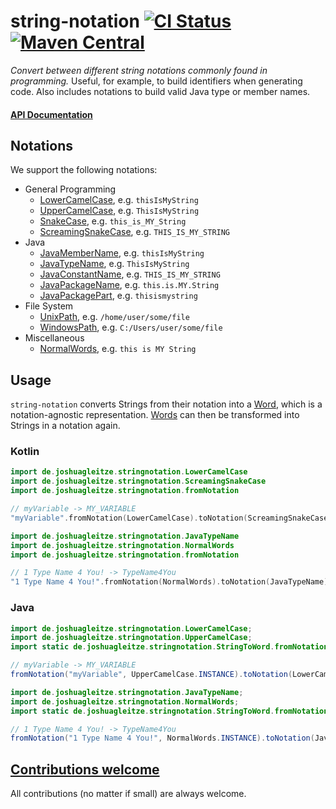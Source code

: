 # string-notation [![CI Status](https://github.com/jGleitz/string-notation/workflows/CI/badge.svg)](https://github.com/jGleitz/string-notation/actions) [![Maven Central](https://maven-badges.herokuapp.com/maven-central/de.joshuagleitze/string-notation/badge.svg)](https://maven-badges.herokuapp.com/maven-central/de.joshuagleitze/string-notation)
_Convert between different string notations commonly found in programming._
Useful, for example, to build identifiers when generating code.
Also includes notations to build valid Java type or member names. 

#### [API Documentation](https://jgleitz.github.io/string-notation/string-notation/de.joshuagleitze.stringnotation/)

## Notations
We support the following notations:

 * General Programming
    * [LowerCamelCase](https://jgleitz.github.io/string-notation/string-notation/de.joshuagleitze.stringnotation/-lower-camel-case/), e.g. `thisIsMyString`
    * [UpperCamelCase](https://jgleitz.github.io/string-notation/string-notation/de.joshuagleitze.stringnotation/-upper-camel-case/), e.g. `ThisIsMyString`
    * [SnakeCase](https://jgleitz.github.io/string-notation/string-notation/de.joshuagleitze.stringnotation/-snake-case/), e.g. `this_is_MY_String`
    * [ScreamingSnakeCase](https://jgleitz.github.io/string-notation/string-notation/de.joshuagleitze.stringnotation/-screaming-snake-case/), e.g. `THIS_IS_MY_STRING`
 * Java
   * [JavaMemberName](https://jgleitz.github.io/string-notation/string-notation/de.joshuagleitze.stringnotation/-java-member-name/), e.g. `thisIsMyString`
   * [JavaTypeName](https://jgleitz.github.io/string-notation/string-notation/de.joshuagleitze.stringnotation/-java-type-name/), e.g. `ThisIsMyString`
   * [JavaConstantName](https://jgleitz.github.io/string-notation/string-notation/de.joshuagleitze.stringnotation/-java-constant-name/), e.g. `THIS_IS_MY_STRING`
   * [JavaPackageName](https://jgleitz.github.io/string-notation/string-notation/de.joshuagleitze.stringnotation/-java-package-name/), e.g. `this.is.MY.String`
   * [JavaPackagePart](https://jgleitz.github.io/string-notation/string-notation/de.joshuagleitze.stringnotation/-java-package-part/), e.g. `thisismystring`
 * File System
   * [UnixPath](https://jgleitz.github.io/string-notation/string-notation/de.joshuagleitze.stringnotation/-unix-path/), e.g. `/home/user/some/file`
   * [WindowsPath](https://jgleitz.github.io/string-notation/string-notation/de.joshuagleitze.stringnotation/-windows-path/), e.g. `C:/Users/user/some/file`
 * Miscellaneous    
    * [NormalWords](https://jgleitz.github.io/string-notation/string-notation/de.joshuagleitze.stringnotation/-normal-words/), e.g. `this is MY String`

## Usage
`string-notation` converts Strings from their notation into a [Word](https://jgleitz.github.io/string-notation/string-notation/de.joshuagleitze.stringnotation/-word/), which is a notation-agnostic representation.
[Words](https://jgleitz.github.io/string-notation/string-notation/de.joshuagleitze.stringnotation/-word/) can then be transformed into Strings in a notation again.

### Kotlin

```kotlin
import de.joshuagleitze.stringnotation.LowerCamelCase
import de.joshuagleitze.stringnotation.ScreamingSnakeCase
import de.joshuagleitze.stringnotation.fromNotation

// myVariable -> MY_VARIABLE
"myVariable".fromNotation(LowerCamelCase).toNotation(ScreamingSnakeCase)
```

```kotlin
import de.joshuagleitze.stringnotation.JavaTypeName
import de.joshuagleitze.stringnotation.NormalWords
import de.joshuagleitze.stringnotation.fromNotation

// 1 Type Name 4 You! -> TypeName4You
"1 Type Name 4 You!".fromNotation(NormalWords).toNotation(JavaTypeName)
```


### Java

```java
import de.joshuagleitze.stringnotation.LowerCamelCase;
import de.joshuagleitze.stringnotation.UpperCamelCase;
import static de.joshuagleitze.stringnotation.StringToWord.fromNotation;

// myVariable -> MY_VARIABLE
fromNotation("myVariable", UpperCamelCase.INSTANCE).toNotation(LowerCamelCase.INSTANCE);
```

```java
import de.joshuagleitze.stringnotation.JavaTypeName;
import de.joshuagleitze.stringnotation.NormalWords;
import static de.joshuagleitze.stringnotation.StringToWord.fromNotation;

// 1 Type Name 4 You! -> TypeName4You
fromNotation("1 Type Name 4 You!", NormalWords.INSTANCE).toNotation(JavaTypeName.INSTANCE);
```

## [Contributions welcome](http://contributionswelcome.org/)

All contributions (no matter if small) are always welcome.

